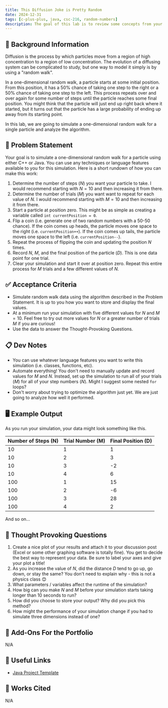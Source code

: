 ```yaml
---
title: This Diffusion Joke is Pretty Random
date: 2024-12-31
tags: [c-plus-plus, java, csc-216, random-numbers]
description: The goal of this lab is to review some concepts from your introductory courses in C++ or Java by modeling a random walk.
---
```


## 🔖 Background Information

Diffusion is the process by which particles move from a region of high concentration to a region of low concentration. The evolution of a diffusing system can be complicated to study, but one way to model it simply is by using a "random walk".

In a one-dimensional random walk, a particle starts at some initial position. From this position, it has a 50% chance of taking one step to the right or a 50% chance of taking one step to the left. This process repeats over and over again for some number of steps until the particle reaches some final position. You might think that the particle will just end up right back where it started, but it turns out that the particle has a large probability of ending up away from its starting point.

In this lab, we are going to simulate a one-dimensional random walk for a single particle and analyze the algorithm.

## 🎯 Problem Statement

Your goal is to simulate a one-dimensional random walk for a particle using either C++ or Java. You can use any techniques or language features available to you for this simulation. Here is a short rundown of how you can make this work:

1. Determine the number of steps ($N$) you want your particle to take. I would recommend starting with $N = 10$ and then increasing it from there.
2. Determine the number of trials ($M$) you want want to repeat for each value of $N$. I would recommend starting with $M = 10$ and then increasing it from there.
3. Start a particle at position zero. This might be as simple as creating a variable called `int currentPosition = 0`.
4. Flip a coin (i.e. generate one of two random numbers with a 50-50 chance). If the coin comes up heads, the particle moves one space to the right (i.e. `currentPosition++`). If the coin comes up tails, the particle moves one space to the left (i.e. `currentPosition--`).
5. Repeat the process of flipping the coin and updating the position $N$ times.
6. Record $N$, $M$, and the final position of the particle ($D$). This is one data point for one trial.
7. Clear your simulation and start it over at position zero. Repeat this entire process for $M$ trials and a few different values of $N$.

## ✅ Acceptance Criteria

* Simulate random walk data using the algorithm described in the Problem Statement. It is up to you how you want to store and display the final values.
* At a minimum run your simulation with five different values for $N$ and $M = 10$. Feel free to try out more values for $N$ or a greater number of trials $M$ if you are curious!
* Use the data to answer the Thought-Provoking Questions.

## 📋 Dev Notes

* You can use whatever language features you want to write this simulation (i.e. classes, functions, etc).
* Automate everything! You don't need to manually update and record values for $M$ and $N$. Instead, set up the simulation to run all of your trials ($M$) for all of your step numbers ($N$). Might I suggest some nested `for` loops?
* Don't worry about trying to optimize the algorithm just yet. We are just going to analyze how well it performed.

## 🖥️ Example Output

As you run your simulation, your data might look something like this.

| Number of Steps (N) | Trial Number (M) | Final Position (D) |
| ------------------- | ---------------- | ------------------ |
| 10                  | 1                | 1                  |
| 10                  | 2                | 3                  |
| 10                  | 3                | -2                 |
| 10                  | 4                | 6                  |
| 100                 | 1                | 15                 |
| 100                 | 2                | -6                 |
| 100                 | 3                | 28                 |
| 100                 | 4                | 2                  |

And so on...

## 📝 Thought Provoking Questions

1. Create a nice plot of your results and attach it to your discussion post (Excel or some other graphing software is totally fine). You get to decide the best way to represent your data. Be sure to label your axes and give your plot a title!
2. As you increase the value of $N$, did the distance $D$ tend to go up, go down, or stay the same? You don't need to explain why - this is not a physics class 😊
3. What parameters / variables affect the runtime of the simulation?
4. How big can you make $N$ and $M$ before your simulation starts taking longer than 10 seconds to run?
5. How did you choose to store your output? Why did you pick this method?
6. How might the performance of your simulation change if you had to simulate three dimensions instead of one?

## 💼 Add-Ons For the Portfolio

N/A

## 🔗 Useful Links

* [Java Project Template](https://github.com/cmvandrevala/this-diffusion-joke-is-pretty-random-java-template)

## 📘 Works Cited

N/A
